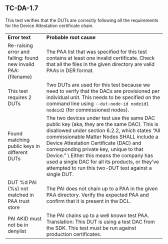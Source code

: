 

## TC-DA-1.7

This test verifies that the DUTs are correctly following all the requirements for the Device Attestation certificate chain. 


<table>
  <tr>
   <td><strong>Error text</strong>
   </td>
   <td><strong>Probable root cause</strong>
   </td>
  </tr>
  <tr>
   <td>Re-raising error and failing: found new invalid PAA: {filename}
   </td>
   <td>The PAA list that was specified for this test contains at least one invalid certificate. Check that all the files in the given directory are valid PAAs in DER format.
   </td>
  </tr>
  <tr>
   <td>This test requires 2 DUTs
   </td>
   <td>Two DUTs are used for this test because we need to verify that the DACs are provisioned per individual unit. This needs to be specified on the command line using <code>--dut-node-id nodeid1 nodeid2</code> (for commissioned nodes).  
   </td>
  </tr>
  <tr>
   <td>Found matching public keys in different DUTs
   </td>
   <td>The two devices under test use the same DAC public key (aka, they are the same DAC). This is disallowed under section 6.2.2, which states “All commissionable Matter Nodes SHALL include a Device Attestation Certificate (DAC) and corresponding private key, unique to that Device.” \
Either this means the company has used a single DAC for all its products, or they’ve attempted to run this two-DUT test against a single DUT.
   </td>
  </tr>
  <tr>
   <td>DUT %d PAI (%s) not matched in PAA trust store
   </td>
   <td>The PAI does not chain up to a PAA in the given PAA directory. Verify the expected PAA and confirm that it is present in the DCL.
   </td>
  </tr>
  <tr>
   <td>PAI AKID must not be in denylist
   </td>
   <td>The PAI chains up to a well known test PAA. Translation: This DUT is using a test DAC from the SDK. This test must be run against production certificates.
   </td>
  </tr>
</table>

